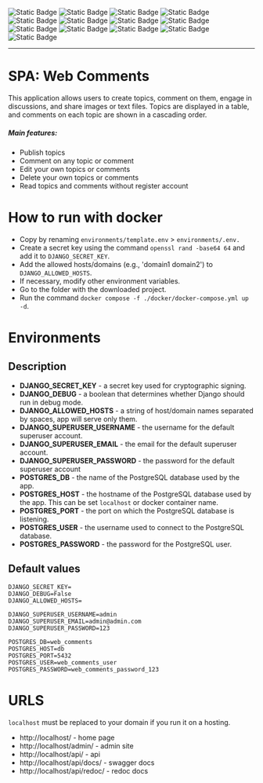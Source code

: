 ![Static Badge](https://img.shields.io/badge/Python-%23?style=for-the-badge&logo=python&logoColor=white&labelColor=%230a0a0a&color=%233776AB)
![Static Badge](https://img.shields.io/badge/Django-%23?style=for-the-badge&logo=django&logoColor=white&labelColor=%230a0a0a&color=%23092E20)
![Static Badge](https://img.shields.io/badge/Django%20REST%20Framework-%23?style=for-the-badge&logo=django&logoColor=white&labelColor=%230a0a0a&color=b81414)
![Static Badge](https://img.shields.io/badge/DRF%20Channels-%23?style=for-the-badge&logo=django&labelColor=%230a0a0a&color=%23b81414)
![Static Badge](https://img.shields.io/badge/Swagger-%23?style=for-the-badge&logo=swagger&logoColor=white&labelColor=%230a0a0a&color=%2385EA2D)
![Static Badge](https://img.shields.io/badge/Postgres-%23?style=for-the-badge&logo=postgresql&logoColor=white&labelColor=%230a0a0a&color=%234169E1)
![Static Badge](https://img.shields.io/badge/Docker-%23?style=for-the-badge&logo=docker&logoColor=white&labelColor=%230a0a0a&color=%232496ED)
![Static Badge](https://img.shields.io/badge/%20pre%20commit-%23?style=for-the-badge&logo=pre-commit&logoColor=white&labelColor=%230a0a0a&color=%23FAB040)
![Static Badge](https://img.shields.io/badge/Ruff-%23?style=for-the-badge&logo=ruff&logoColor=white&labelColor=%230a0a0a&color=%23D7FF64)
![Static Badge](https://img.shields.io/badge/nginx-%23?style=for-the-badge&logo=nginx&logoColor=white&labelColor=%230a0a0a&color=%23009639)
![Static Badge](https://img.shields.io/badge/poetry-%23?style=for-the-badge&logo=poetry&logoColor=white&labelColor=%230a0a0a&color=%2360A5FA)
![Static Badge](https://img.shields.io/badge/JavaScript-%23?style=for-the-badge&logo=javascript&logoColor=white&labelColor=%230a0a0a&color=%23F7DF1E)
![Static Badge](https://img.shields.io/badge/jQuery-%23?style=for-the-badge&logo=jquery&logoColor=white&labelColor=%230a0a0a&color=%230769AD)

***

# SPA: Web Comments
This application allows users to create topics, comment on them, engage in discussions, and share images or text files.
Topics are displayed in a table, and comments on each topic are shown in a cascading order.

##### Main features:
- Publish topics
- Comment on any topic or comment
- Edit your own topics or comments
- Delete your own topics or comments
- Read topics and comments without register account

# How to run with docker
- Copy by renaming `environments/template.env` > `environments/.env.`
- Create a secret key using the command `openssl rand -base64 64` and add it to `DJANGO_SECRET_KEY`.
- Add the allowed hosts/domains (e.g., 'domain1 domain2') to `DJANGO_ALLOWED_HOSTS`.
- If necessary, modify other environment variables.
- Go to the folder with the downloaded project.
- Run the command `docker compose -f ./docker/docker-compose.yml up -d`.


# Environments
## Description
- **DJANGO_SECRET_KEY** - a secret key used for cryptographic signing.
- **DJANGO_DEBUG** - a boolean that determines whether Django should run in debug mode.
- **DJANGO_ALLOWED_HOSTS** - a string of host/domain names separated by spaces, app will serve only them.
- **DJANGO_SUPERUSER_USERNAME** - the username for the default superuser account.
- **DJANGO_SUPERUSER_EMAIL** - the email for the default superuser account.
- **DJANGO_SUPERUSER_PASSWORD** - the password for the default superuser account
- **POSTGRES_DB** - the name of the PostgreSQL database used by the app.
- **POSTGRES_HOST** - the hostname of the PostgreSQL database used by the app. This can be set `localhost` or docker container name.
- **POSTGRES_PORT** - the port on which the PostgreSQL database is listening.
- **POSTGRES_USER** - the username used to connect to the PostgreSQL database.
- **POSTGRES_PASSWORD** - the password for the PostgreSQL user.

## Default values
```dotenv
DJANGO_SECRET_KEY=
DJANGO_DEBUG=False
DJANGO_ALLOWED_HOSTS=

DJANGO_SUPERUSER_USERNAME=admin
DJANGO_SUPERUSER_EMAIL=admin@admin.com
DJANGO_SUPERUSER_PASSWORD=123

POSTGRES_DB=web_comments
POSTGRES_HOST=db
POSTGRES_PORT=5432
POSTGRES_USER=web_comments_user
POSTGRES_PASSWORD=web_comments_password_123
```

# URLS
`localhost` must be replaced to your domain if you run it on a hosting.
- http://localhost/ - home page
- http://localhost/admin/ - admin site
- http://localhost/api/ - api
- http://localhost/api/docs/ - swagger docs
- http://localhost/api/redoc/ - redoc docs
